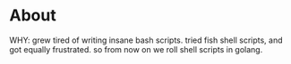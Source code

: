 # About

WHY: grew tired of writing insane bash scripts.
tried fish shell scripts, and got equally frustrated.
so from now on we roll shell scripts in golang.
